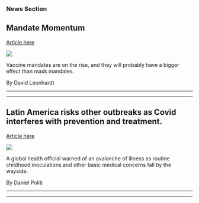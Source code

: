 ### News Section 
Mandate Momentum
----------------

[Article here](https://www.nytimes.com/2021/07/29/briefing/mask-mandates-coronavirus.html)

[![](https://static01.nyt.com/images/2021/07/29/lens/29ambriefing-promo/29ambriefing-vaccine-superJumbo-v2.jpg)](https://www.nytimes.com/2021/07/29/briefing/mask-mandates-coronavirus.html)

Vaccine mandates are on the rise, and they will probably have a bigger effect than mask mandates.

By David Leonhardt

* * *

* * *

Latin America risks other outbreaks as Covid interferes with prevention and treatment.
--------------------------------------------------------------------------------------

[Article here](https://www.nytimes.com/2021/07/28/world/americas/latin-america-disease-outbreaks.html)

[![](https://static01.nyt.com/images/2021/07/28/world/28virus-briefing-Latin-America/merlin_135370050_8aa8df08-e88c-4cb0-82d7-d8e78dc4e214-superJumbo.jpg)](https://www.nytimes.com/2021/07/28/world/americas/latin-america-disease-outbreaks.html)

A global health official warned of an avalanche of illness as routine childhood inoculations and other basic medical concerns fall by the wayside.

By Daniel Politi

* * *

* * *
